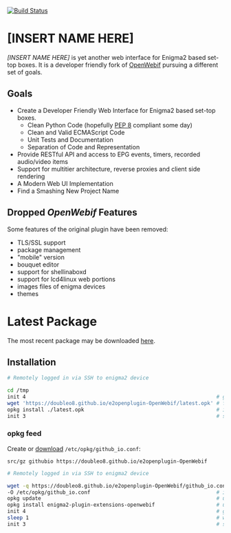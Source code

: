 [![Build Status](https://travis-ci.org/doubleO8/e2openplugin-OpenWebif.svg?branch=master)](https://travis-ci.org/doubleO8/e2openplugin-OpenWebif)

# [INSERT NAME HERE]
*[INSERT NAME HERE]* is yet another web interface for Enigma2 based set-top boxes.
It is a developer friendly fork of [OpenWebif](https://github.com/E2OpenPlugins/e2openplugin-OpenWebif)
pursuing a different set of goals.

## Goals

* Create a Developer Friendly Web Interface for Enigma2 based set-top boxes.
  * Clean Python Code (hopefully [PEP 8]( https://www.python.org/dev/peps/pep-0008/) compliant some day)
  * Clean and Valid ECMAScript Code
  * Unit Tests and Documentation
  * Separation of Code and Representation
* Provide RESTful API and access to EPG events, timers, recorded audio/video items
* Support for multitier architecture, reverse proxies and client side rendering
* A Modern Web UI Implementation
* Find a Smashing New Project Name

## Dropped *OpenWebif* Features

Some features of the original plugin have been removed:

* TLS/SSL support
* package management
* "mobile" version
* bouquet editor
* support for shellinaboxd
* support for lcd4linux web portions
* images files of enigma devices
* themes

# Latest Package

The most recent package may be downloaded [here](https://doubleo8.github.io/e2openplugin-OpenWebif/latest.opk).

## Installation

```bash
# Remotely logged in via SSH to enigma2 device

cd /tmp
init 4                                                              # graceful enigma2 shutdown
wget 'https://doubleo8.github.io/e2openplugin-OpenWebif/latest.opk' # fetching latest package
opkg install ./latest.opk                                           # installing latest package
init 3                                                              # start enigma2 again
```

### opkg feed

Create or [download](https://doubleo8.github.io/e2openplugin-OpenWebif/github_io.conf) `/etc/opkg/github_io.conf`:

```
src/gz githubio https://doubleo8.github.io/e2openplugin-OpenWebif
```

```bash
# Remotely logged in via SSH to enigma2 device

wget -q https://doubleo8.github.io/e2openplugin-OpenWebif/github_io.conf \
-O /etc/opkg/github_io.conf                                         # import repository
opkg update                                                         # update list of available packages
opkg install enigma2-plugin-extensions-openwebif                    # upgrade or install package
init 4                                                              # graceful enigma2 shutdown
sleep 1                                                             # wait a bit
init 3                                                              # start enigma2 again
```
